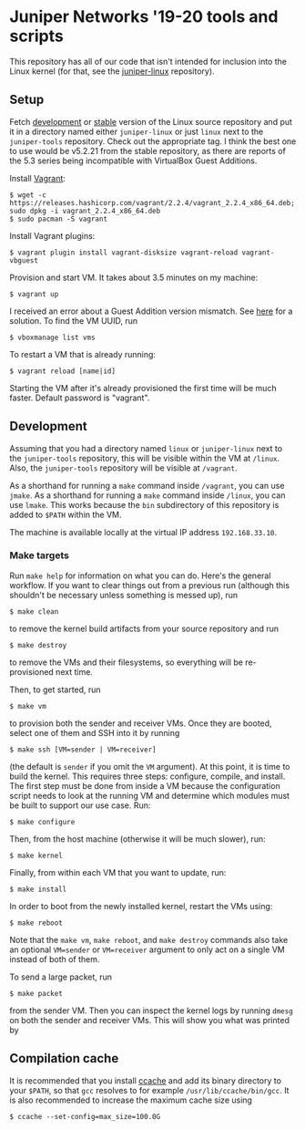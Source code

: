 # Juniper Networks '19-20 tools and scripts

This repository has all of our code that isn't intended for inclusion
into the Linux kernel (for that, see the
[juniper-linux](https://github.com/raxod502/juniper-linux)
repository).

## Setup

Fetch
[development](https://git.kernel.org/pub/scm/linux/kernel/git/torvalds/linux.git/)
or
[stable](https://git.kernel.org/pub/scm/linux/kernel/git/stable/linux.git/)
version of the Linux source repository and put it in a directory named
either `juniper-linux` or just `linux` next to the `juniper-tools`
repository. Check out the appropriate tag. I think the best one to use
would be v5.2.21 from the stable repository, as there are reports of
the 5.3 series being incompatible with VirtualBox Guest Additions.

Install [Vagrant](https://www.vagrantup.com/):

    $ wget -c https://releases.hashicorp.com/vagrant/2.2.4/vagrant_2.2.4_x86_64.deb; sudo dpkg -i vagrant_2.2.4_x86_64.deb
    $ sudo pacman -S vagrant

Install Vagrant plugins:

    $ vagrant plugin install vagrant-disksize vagrant-reload vagrant-vbguest

Provision and start VM. It takes about 3.5 minutes on my machine:

    $ vagrant up

I received an error about a Guest Addition version mismatch. See
[here](https://blog.patelify.com/posts/virtualbox-vagrant-the-version-mismatch-continues/)
for a solution. To find the VM UUID, run

    $ vboxmanage list vms

To restart a VM that is already running:

    $ vagrant reload [name|id]

Starting the VM after it's already provisioned the first time will be
much faster. Default password is "vagrant".

## Development

Assuming that you had a directory named `linux` or `juniper-linux`
next to the `juniper-tools` repository, this will be visible within
the VM at `/linux`. Also, the `juniper-tools` repository will be
visible at `/vagrant`.

As a shorthand for running a `make` command inside `/vagrant`, you can
use `jmake`. As a shorthand for running a `make` command inside
`/linux`, you can use `lmake`. This works because the `bin`
subdirectory of this repository is added to `$PATH` within the VM.

The machine is available locally at the virtual IP address
`192.168.33.10`.

### Make targets

Run `make help` for information on what you can do. Here's the general
workflow. If you want to clear things out from a previous run
(although this shouldn't be necessary unless something is messed up),
run

    $ make clean

to remove the kernel build artifacts from your source repository and
run

    $ make destroy

to remove the VMs and their filesystems, so everything will be
re-provisioned next time.

Then, to get started, run

    $ make vm

to provision both the sender and receiver VMs. Once they are booted,
select one of them and SSH into it by running

    $ make ssh [VM=sender | VM=receiver]

(the default is `sender` if you omit the `VM` argument). At this
point, it is time to build the kernel. This requires three steps:
configure, compile, and install. The first step must be done from
inside a VM because the configuration script needs to look at the
running VM and determine which modules must be built to support our
use case. Run:

    $ make configure

Then, from the host machine (otherwise it will be much slower), run:

    $ make kernel

Finally, from within each VM that you want to update, run:

    $ make install

In order to boot from the newly installed kernel, restart the VMs
using:

    $ make reboot

Note that the `make vm`, `make reboot`, and `make destroy` commands
also take an optional `VM=sender` or `VM=receiver` argument to only
act on a single VM instead of both of them.

To send a large packet, run

    $ make packet

from the sender VM. Then you can inspect the kernel logs by running
`dmesg` on both the sender and receiver VMs. This will show you what
was printed by

## Compilation cache

It is recommended that you install [ccache](https://ccache.dev/) and
add its binary directory to your `$PATH`, so that `gcc` resolves to
for example `/usr/lib/ccache/bin/gcc`. It is also recommended to
increase the maximum cache size using

    $ ccache --set-config=max_size=100.0G
